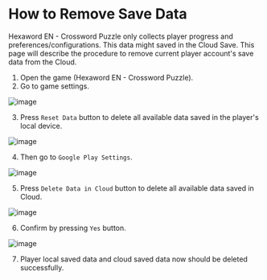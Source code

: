 # How to Remove Save Data

Hexaword EN - Crossword Puzzle only collects player progress and preferences/configurations. This data might saved in the Cloud Save. This page will describe the procedure to remove current player account's save data from the Cloud.

1. Open the game (Hexaword EN - Crossword Puzzle).
2. Go to game settings.

![image](https://github.com/user-attachments/assets/15836f0c-c00f-40a2-a875-59cc9cfe343a)

3. Press `Reset Data` button to delete all available data saved in the player's local device.

![image](https://github.com/user-attachments/assets/28fbb4d5-a46c-4b76-b4eb-24b0d82c82e7)

4. Then go to `Google Play Settings`.

![image](https://github.com/user-attachments/assets/c2c3da47-a700-4713-b5d6-0b425a430018)

5. Press `Delete Data in Cloud` button to delete all available data saved in Cloud.

![image](https://github.com/user-attachments/assets/f26c5df5-beb2-4faf-99ec-cbd11b758ab4)

6. Confirm by pressing `Yes` button.

![image](https://github.com/user-attachments/assets/9f28f085-b90e-4ae3-9ee1-528d6e54c43e)

7. Player local saved data and cloud saved data now should be deleted successfully.
